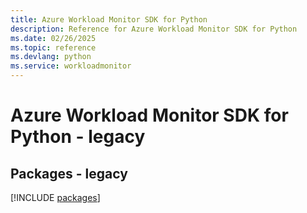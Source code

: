 ```yaml
---
title: Azure Workload Monitor SDK for Python
description: Reference for Azure Workload Monitor SDK for Python
ms.date: 02/26/2025
ms.topic: reference
ms.devlang: python
ms.service: workloadmonitor
---
```

# Azure Workload Monitor SDK for Python - legacy
## Packages - legacy
[!INCLUDE [packages](workload-monitor-index.md)]